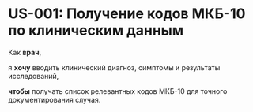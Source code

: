 # US-001: Получение кодов МКБ-10 по клиническим данным


Как **врач**,

я **хочу** вводить клинический диагноз, симптомы и результаты исследований,

**чтобы** получать список релевантных кодов МКБ-10 для точного документирования случая.
